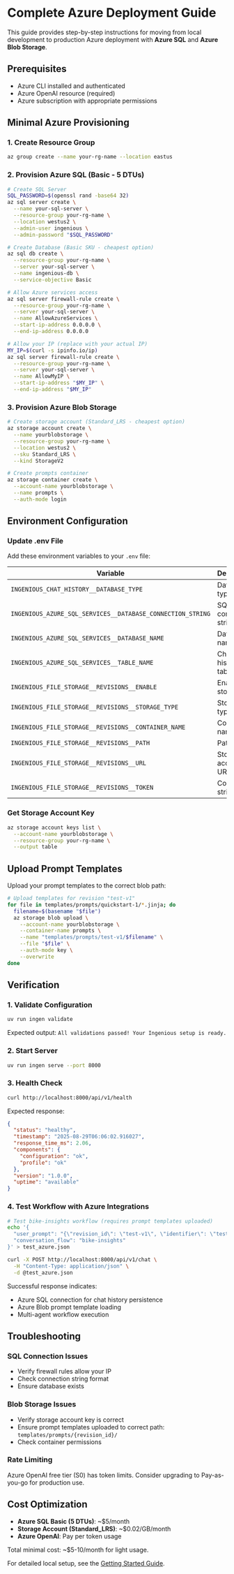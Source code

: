 # Complete Azure Deployment Guide

This guide provides step-by-step instructions for moving from local development to production Azure deployment with **Azure SQL** and **Azure Blob Storage**.

## Prerequisites

- Azure CLI installed and authenticated
- Azure OpenAI resource (required)
- Azure subscription with appropriate permissions

## Minimal Azure Provisioning

### 1. Create Resource Group

```bash
az group create --name your-rg-name --location eastus
```

### 2. Provision Azure SQL (Basic - 5 DTUs)

```bash
# Create SQL Server
SQL_PASSWORD=$(openssl rand -base64 32)
az sql server create \
  --name your-sql-server \
  --resource-group your-rg-name \
  --location westus2 \
  --admin-user ingenious \
  --admin-password "$SQL_PASSWORD"

# Create Database (Basic SKU - cheapest option)
az sql db create \
  --resource-group your-rg-name \
  --server your-sql-server \
  --name ingenious-db \
  --service-objective Basic

# Allow Azure services access
az sql server firewall-rule create \
  --resource-group your-rg-name \
  --server your-sql-server \
  --name AllowAzureServices \
  --start-ip-address 0.0.0.0 \
  --end-ip-address 0.0.0.0

# Allow your IP (replace with your actual IP)
MY_IP=$(curl -s ipinfo.io/ip)
az sql server firewall-rule create \
  --resource-group your-rg-name \
  --server your-sql-server \
  --name AllowMyIP \
  --start-ip-address "$MY_IP" \
  --end-ip-address "$MY_IP"
```

### 3. Provision Azure Blob Storage

```bash
# Create storage account (Standard_LRS - cheapest option)
az storage account create \
  --name yourblobstorage \
  --resource-group your-rg-name \
  --location westus2 \
  --sku Standard_LRS \
  --kind StorageV2

# Create prompts container
az storage container create \
  --account-name yourblobstorage \
  --name prompts \
  --auth-mode login
```

## Environment Configuration

### Update .env File

Add these environment variables to your `.env` file:

| Variable | Description | Example |
|----------|-------------|---------|
| `INGENIOUS_CHAT_HISTORY__DATABASE_TYPE` | Database type | `azuresql` |
| `INGENIOUS_AZURE_SQL_SERVICES__DATABASE_CONNECTION_STRING` | SQL connection string | `Driver={ODBC Driver 18 for SQL Server};Server=tcp:your-sql-server.database.windows.net,1433;Database=ingenious-db;Uid=ingenious;Pwd=YOUR_PASSWORD;Encrypt=yes;TrustServerCertificate=no;Connection Timeout=30;` |
| `INGENIOUS_AZURE_SQL_SERVICES__DATABASE_NAME` | Database name | `ingenious-db` |
| `INGENIOUS_AZURE_SQL_SERVICES__TABLE_NAME` | Chat history table | `chat_history` |
| `INGENIOUS_FILE_STORAGE__REVISIONS__ENABLE` | Enable file storage | `true` |
| `INGENIOUS_FILE_STORAGE__REVISIONS__STORAGE_TYPE` | Storage type | `azure` |
| `INGENIOUS_FILE_STORAGE__REVISIONS__CONTAINER_NAME` | Container name | `prompts` |
| `INGENIOUS_FILE_STORAGE__REVISIONS__PATH` | Path prefix | `./` |
| `INGENIOUS_FILE_STORAGE__REVISIONS__URL` | Storage account URL | `https://yourblobstorage.blob.core.windows.net` |
| `INGENIOUS_FILE_STORAGE__REVISIONS__TOKEN` | Connection string | `DefaultEndpointsProtocol=https;AccountName=yourblobstorage;AccountKey=YOUR_KEY;EndpointSuffix=core.windows.net` |

### Get Storage Account Key

```bash
az storage account keys list \
  --account-name yourblobstorage \
  --resource-group your-rg-name \
  --output table
```

## Upload Prompt Templates

Upload your prompt templates to the correct blob path:

```bash
# Upload templates for revision "test-v1"
for file in templates/prompts/quickstart-1/*.jinja; do
  filename=$(basename "$file")
  az storage blob upload \
    --account-name yourblobstorage \
    --container-name prompts \
    --name "templates/prompts/test-v1/$filename" \
    --file "$file" \
    --auth-mode key \
    --overwrite
done
```

## Verification

### 1. Validate Configuration

```bash
uv run ingen validate
```

Expected output: `All validations passed! Your Ingenious setup is ready.`

### 2. Start Server

```bash
uv run ingen serve --port 8000
```

### 3. Health Check

```bash
curl http://localhost:8000/api/v1/health
```

Expected response:
```json
{
  "status": "healthy",
  "timestamp": "2025-08-29T06:06:02.916027",
  "response_time_ms": 2.06,
  "components": {
    "configuration": "ok",
    "profile": "ok"
  },
  "version": "1.0.0",
  "uptime": "available"
}
```

### 4. Test Workflow with Azure Integrations

```bash
# Test bike-insights workflow (requires prompt templates uploaded)
echo '{
  "user_prompt": "{\"revision_id\": \"test-v1\", \"identifier\": \"test-001\", \"stores\": [{\"name\": \"Test Store\", \"location\": \"NSW\", \"bike_sales\": [{\"product_code\": \"MB-TREK-2021-XC\", \"quantity_sold\": 2, \"sale_date\": \"2023-04-01\", \"year\": 2023, \"month\": \"April\", \"customer_review\": {\"rating\": 4.5, \"comment\": \"Great bike\"}}], \"bike_stock\": []}]}",
  "conversation_flow": "bike-insights"
}' > test_azure.json

curl -X POST http://localhost:8000/api/v1/chat \
  -H "Content-Type: application/json" \
  -d @test_azure.json
```

Successful response indicates:
- Azure SQL connection for chat history persistence
- Azure Blob prompt template loading
- Multi-agent workflow execution

## Troubleshooting

### SQL Connection Issues
- Verify firewall rules allow your IP
- Check connection string format
- Ensure database exists

### Blob Storage Issues
- Verify storage account key is correct
- Ensure prompt templates uploaded to correct path: `templates/prompts/{revision_id}/`
- Check container permissions

### Rate Limiting
Azure OpenAI free tier (S0) has token limits. Consider upgrading to Pay-as-you-go for production use.

## Cost Optimization

- **Azure SQL Basic (5 DTUs)**: ~$5/month
- **Storage Account (Standard_LRS)**: ~$0.02/GB/month
- **Azure OpenAI**: Pay per token usage

Total minimal cost: ~$5-10/month for light usage.

For detailed local setup, see the [Getting Started Guide](../getting-started.md).
